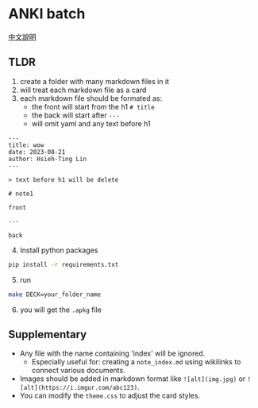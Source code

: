 # ANKI batch

[中文說明](README_zh-tw.md)

## TLDR

1. create a folder with many markdown files in it
2. will treat each markdown file as a card
3. each markdown file should be formated as:
   - the front will start from the h1 `# title`
   - the back will start after `---`
   - will omit yaml and any text before h1

```
---
title: wow
date: 2023-08-21
author: Hsieh-Ting Lin
---

> text before h1 will be delete

# note1

front

---

back
```

4. Install python packages

```bash
pip install -r requirements.txt
```

5. run

```bash
make DECK=your_folder_name
```

6. you will get the `.apkg` file

## Supplementary

- Any file with the name containing 'index' will be ignored.
  - Especially useful for: creating a `note_index.md` using wikilinks to connect various documents.
- Images should be added in markdown format like `![alt](img.jpg)` or `![alt](https://i.imgur.com/abc123)`.
- You can modify the `theme.css` to adjust the card styles.
